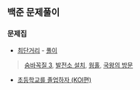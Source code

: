 ## 백준 문제풀이
### 문제집
* [최단거리](https://www.acmicpc.net/workbook/view/7273) - [풀이](https://github.com/joohyuk95/PS_from_BOJ/tree/main/shortest_distance)
> [숨바꼭질 3](https://www.acmicpc.net/problem/13549), [발전소 설치](https://www.acmicpc.net/problem/1277), [웜홀](https://www.acmicpc.net/problem/1865), [국왕의 방문](https://www.acmicpc.net/problem/2982)

* [초등학교를 졸업하자 (KOI편)](https://www.acmicpc.net/workbook/view/140)
